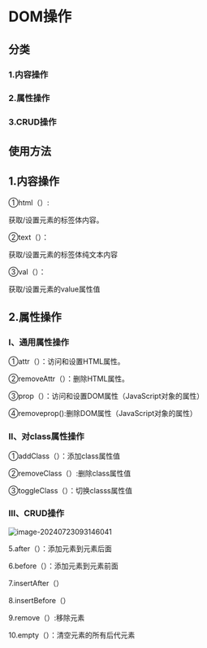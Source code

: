 # DOM操作

## 分类

### 1.内容操作

### 2.属性操作

### 3.CRUD操作

## 使用方法

## 1.内容操作

①html（）:

获取/设置元素的标签体内容。

②text（）：

获取/设置元素的标签体纯文本内容

③val（）：

获取/设置元素的value属性值



## 2.属性操作

### Ⅰ、通用属性操作

①attr（）：访问和设置HTML属性。

②removeAttr（）：删除HTML属性。

③prop（）：访问和设置DOM属性（JavaScript对象的属性）

④removeprop():删除DOM属性（JavaScript对象的属性）

### Ⅱ、对class属性操作

①addClass（）：添加class属性值

②removeClass（）:删除class属性值

③toggleClass（）：切换classs属性值

### Ⅲ、CRUD操作

 ![image-20240723093146041](./../TyporaImage/image-20240723093146041.png)

5.after（）：添加元素到元素后面

6.before（）：添加元素到元素前面

7.insertAfter（）

8.insertBefore（）

9.remove（）:移除元素

10.empty（）：清空元素的所有后代元素
